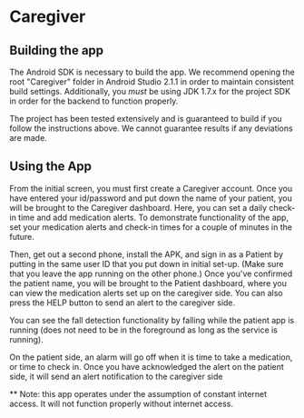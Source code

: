 # Caregiver
## Building the app

The Android SDK is necessary to build the app. We recommend opening the root "Caregiver" folder in Android Studio 2.1.1 in order to maintain consistent build settings. Additionally, you *must* be using JDK 1.7.x for the project SDK in order for the backend to function properly.

The project has been tested extensively and is guaranteed to build if you follow the instructions above. We cannot guarantee results if any deviations are made. 

## Using the App

From the initial screen, you must first create a Caregiver account. Once you have entered your id/password and put down the name of your patient, you will be brought to the Caregiver dashboard. Here, you can set a daily check-in time and add medication alerts. To demonstrate functionality of the app, set your medication alerts and check-in times for a couple of minutes in the future.

Then, get out a second phone, install the APK, and sign in as a Patient by putting in the same user ID that you put down in initial set-up. (Make sure that you leave the app running on the other phone.) Once you've confirmed the patient name, you will be brought to the Patient dashboard, where you can view the medication alerts set up on the caregiver side. You can also press the HELP button to send an alert to the caregiver side. 

You can see the fall detection functionality by falling while the patient app is running (does not need to be in the foreground as long as the service is running).

On the patient side, an alarm will go off when it is time to take a medication, or time to check in. Once you have acknowledged the alert on the patient side, it will send an alert notification to the caregiver side

** Note: this app operates under the assumption of constant internet access. It will not function properly without internet access.
